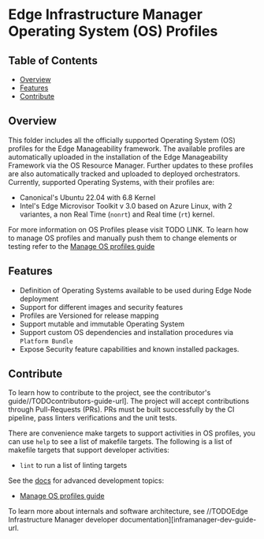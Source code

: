 # Edge Infrastructure Manager Operating System (OS) Profiles

## Table of Contents

- [Overview](#overview)
- [Features](#features)
- [Contribute](#contribute)

## Overview

This folder includes all the officially supported Operating System (OS) profiles for the Edge Manageability framework.
The available profiles are automatically uploaded in the installation of the Edge Manageability Framework via the OS
Resource Manager. Further updates to these profiles are also automatically tracked and uploaded to deployed
orchestrators.
Currently, supported Operating Systems, with their profiles are:

- Canonical's Ubuntu 22.04 with 6.8 Kernel
- Intel's Edge Microvisor Toolkit v 3.0 based on Azure Linux, with 2 variantes, a non Real Time (`nonrt`) and
  Real time (`rt`) kernel.

For more information on OS Profiles please visit TODO LINK.
To learn how to manage OS profiles and manually push them to change elements or testing refer to the
[Manage OS profiles guide](docs/Manage_OS_profiles.md)

## Features

- Definition of Operating Systems available to be used during Edge Node deployment
- Support for different images and security features
- Profiles are Versioned for release mapping
- Support mutable and immutable Operating System
- Support custom OS dependencies and installation procedures via `Platform Bundle`
- Expose Security feature capabilities and known installed packages.

## Contribute

To learn how to contribute to the project, see the contributor's guide//TODOcontributors-guide-url]. The project will
accept contributions through Pull-Requests (PRs). PRs must be built successfully by the CI pipeline, pass linters
verifications and the unit tests.

There are convenience make targets to support activities in OS profiles, you can use `help` to see a list of makefile
targets. The following is a list of makefile targets that support developer activities:

- `lint` to run a list of linting targets

See the [docs](docs) for advanced development topics:

- [Manage OS profiles guide](docs/Manage_OS_profiles.md)

To learn more about internals and software architecture, see
//TODOEdge Infrastructure Manager developer documentation][inframanager-dev-guide-url.
